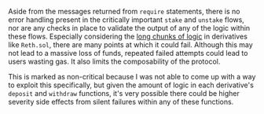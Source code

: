 Aside from the messages returned from `require` statements, there is no error handling present in the critically important `stake` and `unstake` flows, nor are any checks in place to validate the output of any of the logic within these flows. Especially considering the [long chunks of logic](https://github.com/code-423n4/2023-03-asymmetry/blob/44b5cd94ebedc187a08884a7f685e950e987261c/contracts/SafEth/derivatives/Reth.sol#L156) in derivatives like `Reth.sol`, there are many points at which it could fail. Although this may not lead to a massive loss of funds, repeated failed attempts could lead to users wasting gas. It also limits the composability of the protocol.

This is marked as non-critical because I was not able to come up with a way to exploit this specifically, but given the amount of logic in each derivative's `deposit` and `withdraw` functions, it's very possible there could be higher severity side effects from silent failures within any of these functions.